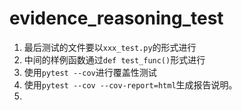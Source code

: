 # evidence_reasoning_test
1. 最后测试的文件要以`xxx_test.py`的形式进行
2. 中间的样例函数通过`def test_func()`形式进行
3. 使用`pytest --cov`进行覆盖性测试
4. 使用`pytest --cov --cov-report=html`生成报告说明。
5. 